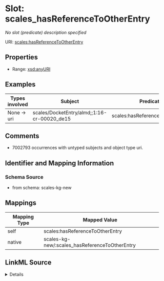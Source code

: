 

# Slot: scales_hasReferenceToOtherEntry


_No slot (predicate) description specified_





URI: [scales:hasReferenceToOtherEntry](http://schemas.scales-okn.org/rdf/scales#hasReferenceToOtherEntry)



<!-- no inheritance hierarchy -->








## Properties

* Range: [xsd:anyURI](xsd:anyURI)






## Examples

| Types involved | Subject | Predicate | Object |
| --- | --- | --- | --- |
| None → uri | scales/DocketEntry/almd;;1:16-cr-00020_de15 | scales:hasReferenceToOtherEntry | scales/DocketEntry/almd;;1:16-cr-00020_de14 |


## Comments

* 7002793 occurrences with untyped subjects and object type uri.

## Identifier and Mapping Information







### Schema Source


* from schema: scales-kg-new




## Mappings

| Mapping Type | Mapped Value |
| ---  | ---  |
| self | scales:hasReferenceToOtherEntry |
| native | scales-kg-new/:scales_hasReferenceToOtherEntry |




## LinkML Source

<details>
```yaml
name: scales_hasReferenceToOtherEntry
description: No slot (predicate) description specified
comments:
- 7002793 occurrences with untyped subjects and object type uri.
examples:
- description: None → uri
  object:
    example_object: scales/DocketEntry/almd;;1:16-cr-00020_de14
    example_object_type: uri
    example_predicate: scales:hasReferenceToOtherEntry
    example_subject: scales/DocketEntry/almd;;1:16-cr-00020_de15
    example_subject_type: None
from_schema: scales-kg-new
rank: 1000
slot_uri: scales:hasReferenceToOtherEntry
alias: scales_hasReferenceToOtherEntry
range: uri

```
</details>